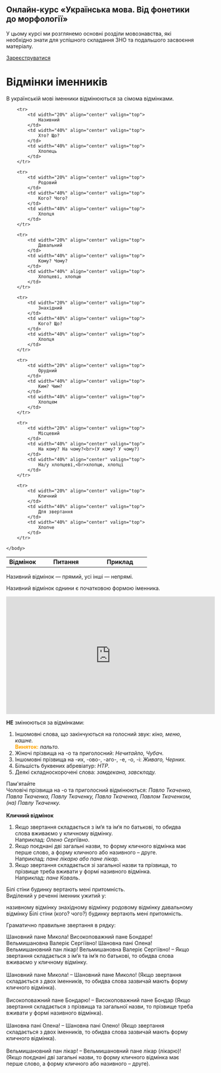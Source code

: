 <div class="banner">
  <h2 class="course">Онлайн-курс «Українська мова. Від фонетики до морфології»</h2>
  <p class="course-description">
     У цьому курсі ми розглянемо основні розділи мовознавства, які необхідно знати для успішного складання ЗНО та подальшого засвоєння матеріалу.<br>
  </p>
    <div class="button-wrapper">
        <a class="registration-button" target="_blank" href="http://bit.ly/2zuYUGS">Зареєструватися</a>
    </div>   
</div>

# Відмінки іменників



В українськiй мовi iменники вiдмiнюються за сiмома вiдмiнками.<br>


<table style="width: 75%;" align="center">
    <body>
        <tr>
            <td width="20%" align="center" valign="top">
                <b>Відмінок</b>
            </td>
            <td width="40%" align="center" valign="top">
                <b>Питання</b>
            </td>
            <td width="40%" align="center" valign="top">
                <b>Приклад</b>
            </td>
        </tr>

        <tr>
            <td width="20%" align="center" valign="top">
                Називний
            </td>
            <td width="40%" align="center" valign="top">
                Хто? Що?
            </td>
            <td width="40%" align="center" valign="top">
                Хлопець
            </td>
        </tr>

        <tr>
            <td width="20%" align="center" valign="top">
                Родовий
            </td>
            <td width="40%" align="center" valign="top">
                Кого? Чого?
            </td>
            <td width="40%" align="center" valign="top">
                Хлопця
            </td>
        </tr>

        <tr>
            <td width="20%" align="center" valign="top">
                Давальний
            </td>
            <td width="40%" align="center" valign="top">
                Кому? Чому?
            </td>
            <td width="40%" align="center" valign="top">
                Хлопцеві, хлопцю
            </td>
        </tr>

        <tr>
            <td width="20%" align="center" valign="top">
                Знахідний
            </td>
            <td width="40%" align="center" valign="top">
                Кого? Що?
            </td>
            <td width="40%" align="center" valign="top">
                Хлопця
            </td>
        </tr>

        <tr>
            <td width="20%" align="center" valign="top">
                Орудний
            </td>
            <td width="40%" align="center" valign="top">
                Ким? Чим?
            </td>
            <td width="40%" align="center" valign="top">
                Хлопцем
            </td>
        </tr>

        <tr>
            <td width="20%" align="center" valign="top">
                Місцевий
            </td>
            <td width="40%" align="center" valign="top">
                На кому? На чому?<br>(У кому? У чому?)
            </td>
            <td width="40%" align="center" valign="top">
                На/у хлопцеві,<br>хлопцю, хлопці
            </td>
        </tr>

        <tr>
            <td width="20%" align="center" valign="top">
                Кличний
            </td>
            <td width="40%" align="center" valign="top">
                Для звертання
            </td>
            <td width="40%" align="center" valign="top">
                Хлопче
            </td>
        </tr>

    </body>
</table>

Називний вiдмiнок — прямий, усi iншi — непрямi.
<br>

Називний вiдмiнок однини є початковою формою iменника.

<div class="fluidMedia">
<iframe align="center" width="560" height="315" src="https://www.youtube.com/embed/y7MFdg-xjD4" frameborder="0" allowfullscreen></iframe>
</div>
<div class="popup">
</div>

<span class="p1"><b>НЕ</b> змiнюються за вiдмiнками:</span>

<ol>
<li>Iншомовнi слова, що закiнчуються на голосний звук: <i>кiно, меню, кашне.</i><br>
<font color="orange"><b>Виняток:</b></font> <i>пальто.</i> </li>
<li>Жiночi прiзвища на <span class="p1">-о</span> та приголосний: <i>Нечитайло, Чубач</i>.</li>
<li>Iншомовнi прiзвища на <span class="p1">-их, -ово-, -аго-, -е, -о, -i</span>: <i>Живаго, Черних.</i></li>
<li>Бiльшiсть буквених абревiатур: <i>НТР</i>.</li>
<li>Деякi складноскороченi слова: <i>замдекана, завскладу.</i></li>
</ol>

<div class="add-wrap">
<span class="add">Пам'ятайте</span>
<div class="add-text">
Чоловiчi прiзвища на <span class="p1">-о</span> та приголосний вiдмiнюються: <i>Павло Ткаченко, Павла Ткаченка, Павлу Ткаченку, Павла Ткаченка, Павлом Ткаченком, (на) Павлу Ткаченку.</i>
</div>
</div>

<br>
<span class="p1"><b>Кличний вiдмiнок</b></span>

<ol>
<li>Якщо звертання складається з iм‘я та iм‘я по батьковi, то обидва слова вживаємо у кличному вiдмiнку.<br>
<span class="p1">Наприклад</span>: <i>Олено Сергiївно</i>.</li>
<li>Якщо поєднанi двi загальнi назви, то форму кличного вiдмiнка має перше слово, а форму кличного або називного – друге.<br>
<span class="p1">Наприклад</span>: <i>пане лiкарю або пане лiкар.</i></li>
<li>Якщо звертання складається зi загальної назви та прiзвища, то прiзвище треба вживати у формi називного вiдмiнка.<br>
<span class="p1">Наприклад</span>: <i>пане Коваль</i>.</li>
</ol>


<quiz correctLabel="correct" incorrectLabel="incorrect" checkLabel="check">
    <question text="">
       <p>Білі стіни <span class="p1">будинку</span> вертають мені притомність.<br>Виділений у реченні іменник ужитий у:
</p>
        <answer>називному відмінку</answer>
        <answer>знахідному відмінку</answer>
        <answer correct>родовому відмінку</answer>
        <answer>давальному відмінку</answer>
        <explanation>
  Білі стіни (кого? чого?) будинку вертають мені притомність.
        <explanation>
    </question>
</quiz>


<quiz correctLabel="correct" incorrectLabel="incorrect" checkLabel="check">
    <question text="">
       <p>Граматично правильне звертання в рядку:</p>
        <answer>Шановний пане Микола!</answer>
        <answer>Високоповажний пане Бондаре!</answer>
        <answer correct>Вельмишановна Валеріє Сергіївно!</answer>
        <answer>Шановна пані Олена!</answer>
        <answer>Вельмишановний пан лікар!</answer>
        <explanation>
  Вельмишановна Валеріє Сергіївно! – Якщо звертання складається з ім’я та ім’я по батькові, то обидва слова вживаємо у кличному відмінку.<br>
  <br>
Шановний пане Микола! – Шановний пане Миколо! (Якщо звертання складається з двох іменників, то обидва слова зазвичай мають форму кличного відмінка). <br>
<br>
Високоповажний пане Бондарю! – Високоповажний пане Бондар (Якщо звертання складається з прізвища та загальної назви, то прізвище треба вживати у формі називного відмінка). <br>
<br>
Шановна пані Олена! – Шановна пані Олено! (Якщо звертання складається з двох іменників, то обидва слова зазвичай мають форму кличного відмінка). <br>
<br>
Вельмишановний пан лікар! – Вельмишановний пане лікар (лікарю)! (Якщо поєднані дві загальні назви, то форму кличного відмінка має перше слово, а форму кличного або називного – друге).
        <explanation>
    </question>
</quiz>

